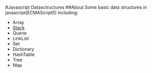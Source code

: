 #Javascript Datasctructures
##About
Some basic data structures in javascript(ECMAScript5)
Including:
* Array
* [Stack](https://github.com/KristenXu/JavascriptDatastructures/blob/master/Stack.js)
* Quene
* LinkList
* Set
* Dictionary
* HashTable
* Tree
* Map